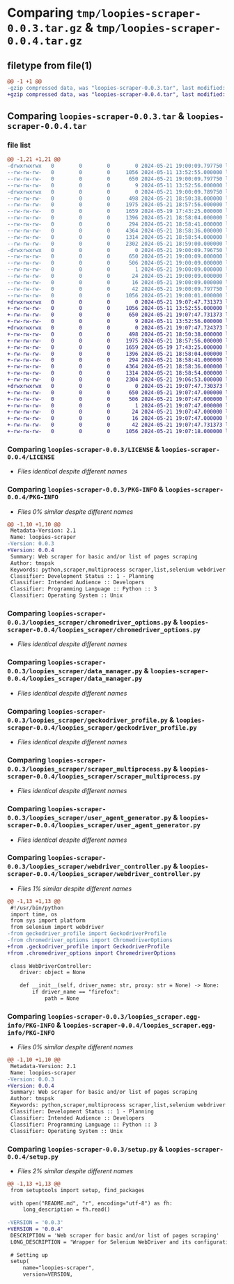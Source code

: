 # Comparing `tmp/loopies-scraper-0.0.3.tar.gz` & `tmp/loopies-scraper-0.0.4.tar.gz`

## filetype from file(1)

```diff
@@ -1 +1 @@
-gzip compressed data, was "loopies-scraper-0.0.3.tar", last modified: Tue May 21 19:00:09 2024, max compression
+gzip compressed data, was "loopies-scraper-0.0.4.tar", last modified: Tue May 21 19:07:47 2024, max compression
```

## Comparing `loopies-scraper-0.0.3.tar` & `loopies-scraper-0.0.4.tar`

### file list

```diff
@@ -1,21 +1,21 @@
-drwxrwxrwx   0        0        0        0 2024-05-21 19:00:09.797750 loopies-scraper-0.0.3/
--rw-rw-rw-   0        0        0     1056 2024-05-11 13:52:55.000000 loopies-scraper-0.0.3/LICENSE
--rw-rw-rw-   0        0        0      650 2024-05-21 19:00:09.797750 loopies-scraper-0.0.3/PKG-INFO
--rw-rw-rw-   0        0        0        9 2024-05-11 13:52:56.000000 loopies-scraper-0.0.3/README.md
-drwxrwxrwx   0        0        0        0 2024-05-21 19:00:09.789750 loopies-scraper-0.0.3/loopies_scraper/
--rw-rw-rw-   0        0        0      498 2024-05-21 18:50:38.000000 loopies-scraper-0.0.3/loopies_scraper/__init__.py
--rw-rw-rw-   0        0        0     1975 2024-05-21 18:57:56.000000 loopies-scraper-0.0.3/loopies_scraper/chromedriver_options.py
--rw-rw-rw-   0        0        0     1659 2024-05-19 17:43:25.000000 loopies-scraper-0.0.3/loopies_scraper/data_manager.py
--rw-rw-rw-   0        0        0     1396 2024-05-21 18:58:04.000000 loopies-scraper-0.0.3/loopies_scraper/geckodriver_profile.py
--rw-rw-rw-   0        0        0      294 2024-05-21 18:58:41.000000 loopies-scraper-0.0.3/loopies_scraper/scraper.py
--rw-rw-rw-   0        0        0     4364 2024-05-21 18:58:36.000000 loopies-scraper-0.0.3/loopies_scraper/scraper_multiprocess.py
--rw-rw-rw-   0        0        0     1314 2024-05-21 18:58:54.000000 loopies-scraper-0.0.3/loopies_scraper/user_agent_generator.py
--rw-rw-rw-   0        0        0     2302 2024-05-21 18:59:00.000000 loopies-scraper-0.0.3/loopies_scraper/webdriver_controller.py
-drwxrwxrwx   0        0        0        0 2024-05-21 19:00:09.796750 loopies-scraper-0.0.3/loopies_scraper.egg-info/
--rw-rw-rw-   0        0        0      650 2024-05-21 19:00:09.000000 loopies-scraper-0.0.3/loopies_scraper.egg-info/PKG-INFO
--rw-rw-rw-   0        0        0      506 2024-05-21 19:00:09.000000 loopies-scraper-0.0.3/loopies_scraper.egg-info/SOURCES.txt
--rw-rw-rw-   0        0        0        1 2024-05-21 19:00:09.000000 loopies-scraper-0.0.3/loopies_scraper.egg-info/dependency_links.txt
--rw-rw-rw-   0        0        0       24 2024-05-21 19:00:09.000000 loopies-scraper-0.0.3/loopies_scraper.egg-info/requires.txt
--rw-rw-rw-   0        0        0       16 2024-05-21 19:00:09.000000 loopies-scraper-0.0.3/loopies_scraper.egg-info/top_level.txt
--rw-rw-rw-   0        0        0       42 2024-05-21 19:00:09.797750 loopies-scraper-0.0.3/setup.cfg
--rw-rw-rw-   0        0        0     1056 2024-05-21 19:00:01.000000 loopies-scraper-0.0.3/setup.py
+drwxrwxrwx   0        0        0        0 2024-05-21 19:07:47.731373 loopies-scraper-0.0.4/
+-rw-rw-rw-   0        0        0     1056 2024-05-11 13:52:55.000000 loopies-scraper-0.0.4/LICENSE
+-rw-rw-rw-   0        0        0      650 2024-05-21 19:07:47.731373 loopies-scraper-0.0.4/PKG-INFO
+-rw-rw-rw-   0        0        0        9 2024-05-11 13:52:56.000000 loopies-scraper-0.0.4/README.md
+drwxrwxrwx   0        0        0        0 2024-05-21 19:07:47.724373 loopies-scraper-0.0.4/loopies_scraper/
+-rw-rw-rw-   0        0        0      498 2024-05-21 18:50:38.000000 loopies-scraper-0.0.4/loopies_scraper/__init__.py
+-rw-rw-rw-   0        0        0     1975 2024-05-21 18:57:56.000000 loopies-scraper-0.0.4/loopies_scraper/chromedriver_options.py
+-rw-rw-rw-   0        0        0     1659 2024-05-19 17:43:25.000000 loopies-scraper-0.0.4/loopies_scraper/data_manager.py
+-rw-rw-rw-   0        0        0     1396 2024-05-21 18:58:04.000000 loopies-scraper-0.0.4/loopies_scraper/geckodriver_profile.py
+-rw-rw-rw-   0        0        0      294 2024-05-21 18:58:41.000000 loopies-scraper-0.0.4/loopies_scraper/scraper.py
+-rw-rw-rw-   0        0        0     4364 2024-05-21 18:58:36.000000 loopies-scraper-0.0.4/loopies_scraper/scraper_multiprocess.py
+-rw-rw-rw-   0        0        0     1314 2024-05-21 18:58:54.000000 loopies-scraper-0.0.4/loopies_scraper/user_agent_generator.py
+-rw-rw-rw-   0        0        0     2304 2024-05-21 19:06:53.000000 loopies-scraper-0.0.4/loopies_scraper/webdriver_controller.py
+drwxrwxrwx   0        0        0        0 2024-05-21 19:07:47.730373 loopies-scraper-0.0.4/loopies_scraper.egg-info/
+-rw-rw-rw-   0        0        0      650 2024-05-21 19:07:47.000000 loopies-scraper-0.0.4/loopies_scraper.egg-info/PKG-INFO
+-rw-rw-rw-   0        0        0      506 2024-05-21 19:07:47.000000 loopies-scraper-0.0.4/loopies_scraper.egg-info/SOURCES.txt
+-rw-rw-rw-   0        0        0        1 2024-05-21 19:07:47.000000 loopies-scraper-0.0.4/loopies_scraper.egg-info/dependency_links.txt
+-rw-rw-rw-   0        0        0       24 2024-05-21 19:07:47.000000 loopies-scraper-0.0.4/loopies_scraper.egg-info/requires.txt
+-rw-rw-rw-   0        0        0       16 2024-05-21 19:07:47.000000 loopies-scraper-0.0.4/loopies_scraper.egg-info/top_level.txt
+-rw-rw-rw-   0        0        0       42 2024-05-21 19:07:47.731373 loopies-scraper-0.0.4/setup.cfg
+-rw-rw-rw-   0        0        0     1056 2024-05-21 19:07:18.000000 loopies-scraper-0.0.4/setup.py
```

### Comparing `loopies-scraper-0.0.3/LICENSE` & `loopies-scraper-0.0.4/LICENSE`

 * *Files identical despite different names*

### Comparing `loopies-scraper-0.0.3/PKG-INFO` & `loopies-scraper-0.0.4/PKG-INFO`

 * *Files 0% similar despite different names*

```diff
@@ -1,10 +1,10 @@
 Metadata-Version: 2.1
 Name: loopies-scraper
-Version: 0.0.3
+Version: 0.0.4
 Summary: Web scraper for basic and/or list of pages scraping
 Author: tmspsk
 Keywords: python,scraper,multiprocess scraper,list,selenium webdriver
 Classifier: Development Status :: 1 - Planning
 Classifier: Intended Audience :: Developers
 Classifier: Programming Language :: Python :: 3
 Classifier: Operating System :: Unix
```

### Comparing `loopies-scraper-0.0.3/loopies_scraper/chromedriver_options.py` & `loopies-scraper-0.0.4/loopies_scraper/chromedriver_options.py`

 * *Files identical despite different names*

### Comparing `loopies-scraper-0.0.3/loopies_scraper/data_manager.py` & `loopies-scraper-0.0.4/loopies_scraper/data_manager.py`

 * *Files identical despite different names*

### Comparing `loopies-scraper-0.0.3/loopies_scraper/geckodriver_profile.py` & `loopies-scraper-0.0.4/loopies_scraper/geckodriver_profile.py`

 * *Files identical despite different names*

### Comparing `loopies-scraper-0.0.3/loopies_scraper/scraper_multiprocess.py` & `loopies-scraper-0.0.4/loopies_scraper/scraper_multiprocess.py`

 * *Files identical despite different names*

### Comparing `loopies-scraper-0.0.3/loopies_scraper/user_agent_generator.py` & `loopies-scraper-0.0.4/loopies_scraper/user_agent_generator.py`

 * *Files identical despite different names*

### Comparing `loopies-scraper-0.0.3/loopies_scraper/webdriver_controller.py` & `loopies-scraper-0.0.4/loopies_scraper/webdriver_controller.py`

 * *Files 1% similar despite different names*

```diff
@@ -1,13 +1,13 @@
 #!/usr/bin/python
 import time, os
 from sys import platform
 from selenium import webdriver
-from geckodriver_profile import GeckodriverProfile
-from chromedriver_options import ChromedriverOptions
+from .geckodriver_profile import GeckodriverProfile
+from .chromedriver_options import ChromedriverOptions
 
 class WebDriverController:
 	driver: object = None
 
 	def __init__(self, driver_name: str, proxy: str = None) -> None:
 		if driver_name == "firefox":
 			path = None
```

### Comparing `loopies-scraper-0.0.3/loopies_scraper.egg-info/PKG-INFO` & `loopies-scraper-0.0.4/loopies_scraper.egg-info/PKG-INFO`

 * *Files 0% similar despite different names*

```diff
@@ -1,10 +1,10 @@
 Metadata-Version: 2.1
 Name: loopies-scraper
-Version: 0.0.3
+Version: 0.0.4
 Summary: Web scraper for basic and/or list of pages scraping
 Author: tmspsk
 Keywords: python,scraper,multiprocess scraper,list,selenium webdriver
 Classifier: Development Status :: 1 - Planning
 Classifier: Intended Audience :: Developers
 Classifier: Programming Language :: Python :: 3
 Classifier: Operating System :: Unix
```

### Comparing `loopies-scraper-0.0.3/setup.py` & `loopies-scraper-0.0.4/setup.py`

 * *Files 2% similar despite different names*

```diff
@@ -1,13 +1,13 @@
 from setuptools import setup, find_packages
 
 with open("README.md", "r", encoding="utf-8") as fh:
     long_description = fh.read()
 
-VERSION = '0.0.3'
+VERSION = '0.0.4'
 DESCRIPTION = 'Web scraper for basic and/or list of pages scraping'
 LONG_DESCRIPTION = 'Wrapper for Selenium WebDriver and its configuration to turn it into web scraper to scrape list of pages or to use it as prebuilt scraper'
 
 # Setting up
 setup(
     name="loopies-scraper",
     version=VERSION,
```

